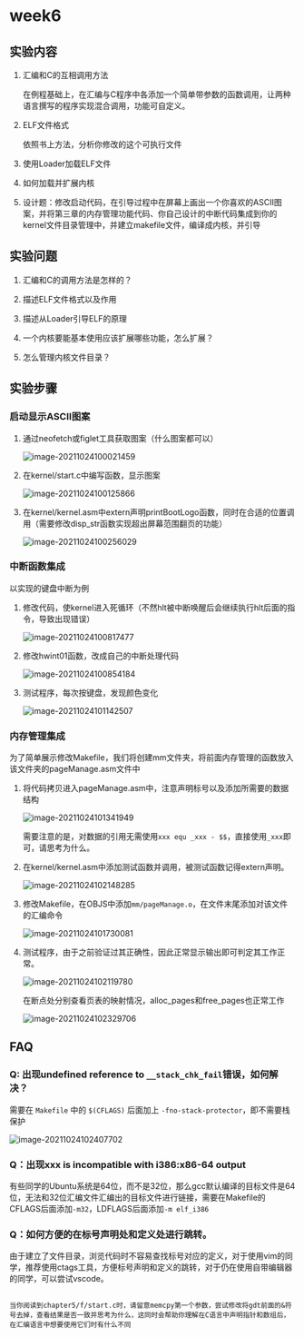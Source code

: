 # week6

## 实验内容

1. 汇编和C的互相调用方法

   在例程基础上，在汇编与C程序中各添加一个简单带参数的函数调用，让两种语言撰写的程序实现混合调用，功能可自定义。

2. ELF文件格式

   依照书上方法，分析你修改的这个可执行文件

3. 使用Loader加载ELF文件

4. 如何加载并扩展内核

5. 设计题：修改启动代码，在引导过程中在屏幕上画出一个你喜欢的ASCII图案，并将第三章的内存管理功能代码、你自己设计的中断代码集成到你的kernel文件目录管理中，并建立makefile文件，编译成内核，并引导

## 实验问题

1. 汇编和C的调用方法是怎样的？

2. 描述ELF文件格式以及作用

3. 描述从Loader引导ELF的原理

4. 一个内核要能基本使用应该扩展哪些功能，怎么扩展？

5. 怎么管理内核文件目录？

## 实验步骤

### 启动显示ASCII图案

1. 通过neofetch或figlet工具获取图案（什么图案都可以）

   ![image-20211024100021459](https://sql-markdown-picture.oss-cn-beijing.aliyuncs.com/img/image-20211024100021459.png)

2. 在kernel/start.c中编写函数，显示图案

   ![image-20211024100125866](https://sql-markdown-picture.oss-cn-beijing.aliyuncs.com/img/image-20211024100125866.png)

3. 在kernel/kernel.asm中extern声明printBootLogo函数，同时在合适的位置调用（需要修改disp_str函数实现超出屏幕范围翻页的功能）

   ![image-20211024100256029](https://sql-markdown-picture.oss-cn-beijing.aliyuncs.com/img/image-20211024100256029.png)

### 中断函数集成

以实现的键盘中断为例

1. 修改代码，使kernel进入死循环（不然hlt被中断唤醒后会继续执行hlt后面的指令，导致出现错误）

   ![image-20211024100817477](https://sql-markdown-picture.oss-cn-beijing.aliyuncs.com/img/image-20211024100817477.png)

2. 修改hwint01函数，改成自己的中断处理代码

   ![image-20211024100854184](https://sql-markdown-picture.oss-cn-beijing.aliyuncs.com/img/image-20211024100854184.png)

3. 测试程序，每次按键盘，发现颜色变化

   ![image-20211024101142507](https://sql-markdown-picture.oss-cn-beijing.aliyuncs.com/img/image-20211024101142507.png)

### 内存管理集成

为了简单展示修改Makefile，我们将创建mm文件夹，将前面内存管理的函数放入该文件夹的pageManage.asm文件中

1. 将代码拷贝进入pageManage.asm中，注意声明标号以及添加所需要的数据结构

   ![image-20211024101341949](https://sql-markdown-picture.oss-cn-beijing.aliyuncs.com/img/image-20211024101341949.png)

   需要注意的是，对数据的引用无需使用```xxx equ _xxx - $$```，直接使用```_xxx```即可，请思考为什么。

2. 在kernel/kernel.asm中添加测试函数并调用，被测试函数记得extern声明。

   ![image-20211024102148285](https://sql-markdown-picture.oss-cn-beijing.aliyuncs.com/img/image-20211024102148285.png)

3. 修改Makefile，在OBJS中添加```mm/pageManage.o```，在文件末尾添加对该文件的汇编命令

   ![image-20211024101730081](https://sql-markdown-picture.oss-cn-beijing.aliyuncs.com/img/image-20211024101730081.png)

4. 测试程序，由于之前验证过其正确性，因此正常显示输出即可判定其工作正常。

   ![image-20211024102119780](https://sql-markdown-picture.oss-cn-beijing.aliyuncs.com/img/image-20211024102119780.png)

   在断点处分别查看页表的映射情况，alloc_pages和free_pages也正常工作

   ![image-20211024102329706](https://sql-markdown-picture.oss-cn-beijing.aliyuncs.com/img/image-20211024102329706.png)

## FAQ

### Q: 出现undefined reference to `__stack_chk_fail`错误，如何解决？

需要在 `Makefile` 中的 `$(CFLAGS)` 后面加上 `-fno-stack-protector`，即不需要栈保护

![image-20211024102407702](https://sql-markdown-picture.oss-cn-beijing.aliyuncs.com/img/image-20211024102407702.png)

### Q：出现xxx is incompatible with i386:x86-64 output

有些同学的Ubuntu系统是64位，而不是32位，那么gcc默认编译的目标文件是64位，无法和32位汇编文件汇编出的目标文件进行链接，需要在Makefile的CFLAGS后面添加```-m32```，LDFLAGS后面添加```-m elf_i386 ```

### Q：如何方便的在标号声明处和定义处进行跳转。

由于建立了文件目录，浏览代码时不容易查找标号对应的定义，对于使用vim的同学，推荐使用ctags工具，方便标号声明和定义的跳转，对于仍在使用自带编辑器的同学，可以尝试vscode。

```{admonition} 提示

当你阅读到chapter5/f/start.c时，请留意memcpy第一个参数，尝试修改将gdt前面的&符号去掉，查看结果是否一致并思考为什么，这同时会帮助你理解在C语言中声明指针和数组后，在汇编语言中想要使用它们时有什么不同

```
